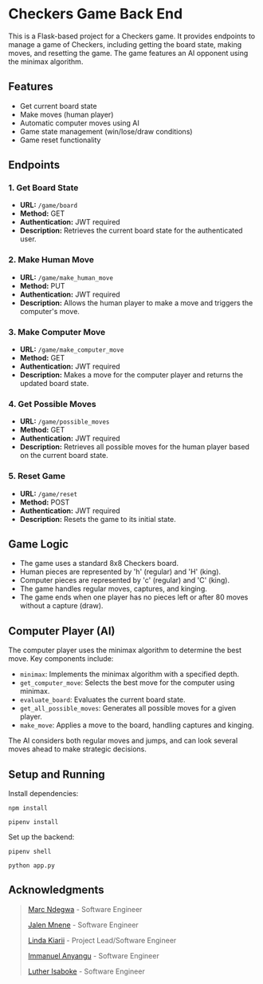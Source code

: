# Checkers Game Back End

This is a Flask-based project for a Checkers game. It provides endpoints to manage a game of Checkers, including getting the board state, making moves, and resetting the game. The game features an AI opponent using the minimax algorithm.

## Features

- Get current board state
- Make moves (human player)
- Automatic computer moves using AI
- Game state management (win/lose/draw conditions)
- Game reset functionality

## Endpoints

### 1. Get Board State

- **URL:** `/game/board`
- **Method:** GET
- **Authentication:** JWT required
- **Description:** Retrieves the current board state for the authenticated user.

### 2. Make Human Move

- **URL:** `/game/make_human_move`
- **Method:** PUT
- **Authentication:** JWT required
- **Description:** Allows the human player to make a move and triggers the computer's move.

### 3. Make Computer Move

- **URL:** `/game/make_computer_move`
- **Method:** GET
- **Authentication:** JWT required
- **Description:** Makes a move for the computer player and returns the updated board state.

### 4. Get Possible Moves

- **URL:** `/game/possible_moves`
- **Method:** GET
- **Authentication:** JWT required
- **Description:** Retrieves all possible moves for the human player based on the current board state.

### 5. Reset Game

- **URL:** `/game/reset`
- **Method:** POST
- **Authentication:** JWT required
- **Description:** Resets the game to its initial state.

## Game Logic

- The game uses a standard 8x8 Checkers board.
- Human pieces are represented by 'h' (regular) and 'H' (king).
- Computer pieces are represented by 'c' (regular) and 'C' (king).
- The game handles regular moves, captures, and kinging.
- The game ends when one player has no pieces left or after 80 moves without a capture (draw).

## Computer Player (AI)

The computer player uses the minimax algorithm to determine the best move. Key components include:

- `minimax`: Implements the minimax algorithm with a specified depth.
- `get_computer_move`: Selects the best move for the computer using minimax.
- `evaluate_board`: Evaluates the current board state.
- `get_all_possible_moves`: Generates all possible moves for a given player.
- `make_move`: Applies a move to the board, handling captures and kinging.

The AI considers both regular moves and jumps, and can look several moves ahead to make strategic decisions.

## Setup and Running

Install dependencies:

    npm install

    pipenv install

Set up the backend:

    pipenv shell

    python app.py

## Acknowledgments

> [Marc Ndegwa](https://github.com/teeno-vices) - Software Engineer
>
> [Jalen Mnene](https://github.com/Jalenzzz) - Software Engineer
>
> [Linda Kiarii](https://github.com/KiariiLinda) - Project Lead/Software Engineer
>
> [Immanuel Anyangu](https://github.com/Meshmanuu) - Software Engineer
>
> [Luther Isaboke](https://github.com/kib4n4) - Software Engineer